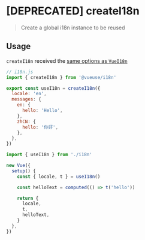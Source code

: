 # [DEPRECATED] createI18n

> Create a global i18n instance to be reused

## Usage

`createI18n` received the [same options as `VueI18n`](https://kazupon.github.io/vue-i18n/api/#constructor-options)

```js
// i18n.js
import { createI18n } from '@vueuse/i18n'

export const useI18n = createI18n({
  locale: 'en',
  messages: {
    en: {
      hello: 'Hello',
    },
    zhCN: {
      hello: '你好',
    },
  },
})
```

```js
import { useI18n } from './i18n'

new Vue({
  setup() {
    const { locale, t } = useI18n()

    const helloText = computed(() => t('hello'))

    return {
      locale,
      t,
      helloText,
    }
  },
})
```
